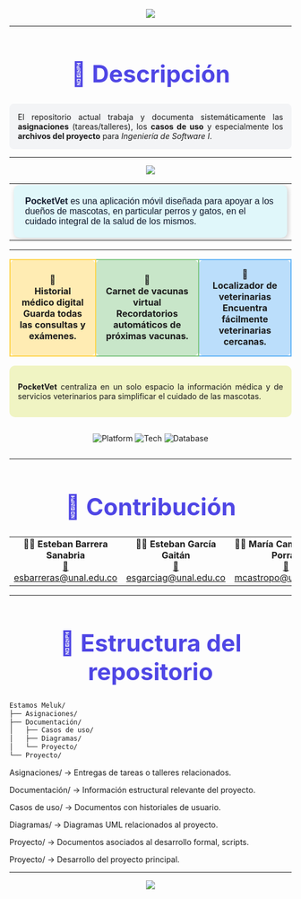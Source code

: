 <!-- Banner principal  -->
<p align="center">
  <img src="https://capsule-render.vercel.app/api?type=rect&color=1e293b&height=150&section=header&text=Estamos%20Meluk&fontSize=45&fontColor=ffffff&animation=fadeIn" />
</p>

---

<h1 align="center" style="font-size:42px; color:#4f46e5;">📌 Descripción</h1>
<div align="justify" style="background-color:#f3f4f6; padding:15px; border-radius:8px;">
El repositorio actual trabaja y documenta sistemáticamente las <b>asignaciones</b> (tareas/talleres), los <b>casos de uso</b> y especialmente los <b>archivos del proyecto</b> para <i>Ingeniería de Software I</i>.
</div>

---

<!-- Banner PocketVet-->
<p align="center">
  <img src="https://capsule-render.vercel.app/api?type=venom&color=0:9333ea,100:4f46e5&height=120&section=header&text=PocketVet&fontSize=35&fontColor=ffffff&animation=twinkling" />
</p>

<!-- Banner PocketVet alineado izquierda con parrafo a la derecha -->
<table width="100%">
<tr>
<td width="55%" valign="middle">
  <div style="background-color:#e0f7fa; padding:20px; border-radius:10px; box-shadow:2px 2px 10px rgba(0,0,0,0.2); color:#0f172a; font-family:Verdana, Geneva, sans-serif;">
    <b>PocketVet</b> es una aplicación móvil diseñada para apoyar a los dueños de mascotas, en particular perros y gatos, en el cuidado integral de la salud de los mismos.
  </div>
</td>
</tr>
</table>

---

<table style="width:100%; border-collapse: collapse;">
  <tr>
    <td align="center" style="background-color:#ffecb3; padding:15px; border:2px solid #ffd54f; border-radius:10px; font-weight:bold;">
      📖<br>Historial médico digital<br>Guarda todas las consultas y exámenes.
    </td>
    <td align="center" style="background-color:#c8e6c9; padding:15px; border:2px solid #81c784; border-radius:10px; font-weight:bold;">
      💉<br>Carnet de vacunas virtual<br>Recordatorios automáticos de próximas vacunas.
    </td>
    <td align="center" style="background-color:#bbdefb; padding:15px; border:2px solid #64b5f6; border-radius:10px; font-weight:bold;">
      🏥<br>Localizador de veterinarias<br>Encuentra fácilmente veterinarias cercanas.
    </td>
  </tr>
</table>

<div align="justify" style="background-color:#f0f4c3; padding:15px; margin-top:10px; border-radius:10px;">
<p>
<b>PocketVet</b> centraliza en un solo espacio la información médica y de servicios veterinarios para simplificar el cuidado de las mascotas.
</p>
</div>

<div align="center" style="display:flex; justify-content:center; gap:30px; margin-top:15px;">
  
![Platform](https://img.shields.io/badge/Platform-Mobile-green?style=for-the-badge&logo=android)
![Tech](https://img.shields.io/badge/Tech-ReactNative-blue?style=for-the-badge&logo=react)
![Database](https://img.shields.io/badge/Database-Firebase-orange?style=for-the-badge&logo=firebase)

</div>


---

<h1 align="center" style="font-size:42px; color:#4f46e5;">🤝 Contribución</h1>

<p align="center">
  <table>
    <tr>
      <td align="center">
        <b>👨‍💻 Esteban Barrera Sanabria</b><br>
        <a href="mailto:esbarreras@unal.edu.co">📧 esbarreras@unal.edu.co</a>
      </td>
      <td align="center">
        <b>👨‍💻 Esteban García Gaitán</b><br>
        <a href="mailto:esgarciag@unal.edu.co">📧 esgarciag@unal.edu.co</a>
      </td>
      <td align="center">
        <b>👩‍💻 María Camila Castro Porras</b><br>
        <a href="mailto:mcastropo@unal.edu.co">📧 mcastropo@unal.edu.co</a>
      </td>
      <td align="center">
        <b>👨‍💻 Tomás Saldaña Leguizamo</b><br>
        <a href="mailto:tsaldana@unal.edu.co">📧 tsaldana@unal.edu.co</a>
      </td>
    </tr>
  </table>
</p>

---

<h1 align="center" style="font-size:42px; color:#4f46e5;">📂 Estructura del repositorio</h1>

```bash
Estamos Meluk/
├── Asignaciones/
├── Documentación/
│   ├── Casos de uso/
│   ├── Diagramas/
│   └── Proyecto/
└── Proyecto/
```
Asignaciones/ → Entregas de tareas o talleres relacionados.

Documentación/ → Información estructural relevante del proyecto.

Casos de uso/ → Documentos con historiales de usuario.

Diagramas/ → Diagramas UML relacionados al proyecto.

Proyecto/ → Documentos asociados al desarrollo formal, scripts.

Proyecto/ → Desarrollo del proyecto principal.

--- 
<!-- Footer con onda -->
<p align="center">
  <img src="https://capsule-render.vercel.app/api?type=waving&color=9333ea&height=100&section=footer"/>
</p>
